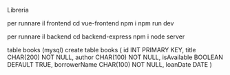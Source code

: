 Libreria

per runnare il frontend
cd vue-frontend
npm i
npm run dev

per runnare il backend
cd backend-express
npm i
node server

table books (mysql)
create table books (
id INT PRIMARY KEY,
title CHAR(200) NOT NULL,
author CHAR(100) NOT NULL,
isAvailable BOOLEAN DEFAULT TRUE,
borrowerName CHAR(100) NOT NULL,
loanDate DATE
)
